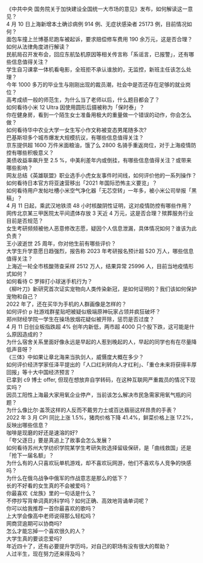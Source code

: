 《中共中央 国务院关于加快建设全国统一大市场的意见》发布，如何解读这一意见？  
4 月 10 日上海新增本土确诊病例 914 例、无症状感染者 25173 例，目前情况如何？  
面包车撞上兰博基尼跑车被起诉，要求赔偿修车费用 190 余万元，这是否合理？如何从法律角度进行解读？  
民航局召开发布会，回应东航坠机原因等相关传言称「系谣言，已报警」，还有哪些信息值得关注？  
学生自习课拿一体机看电影，全班拒不承认谁放的，无监控，新班主任该怎么处理？  
今年 1000 多万的毕业生与刚刚出现的裁员潮，社会中是否还存在足够的就业岗位？  
高考成绩一般的师范生，为什么当了老师以后，什么题目都会了？  
如何看待小米 12 Ultra 因使用圆形后摄被称为「保时泰」？  
你在健身房，看到一个陌生女士准备用极大的重量做一个错误的动作，你会怎么做？  
如何看待华中农业大学一女生写小作文称被变态男尾随多次?  
巴基斯坦多个城市爆发大规模抗议，有哪些信息值得关注？  
京东提供超 1600 万件米面粮油，饿了么 2800 名骑手重返岗位，对于上海疫情防控有哪些积极意义？  
美债收益率飙升至 2.5 %，中美利差年内或倒挂，有哪些信息值得关注？或带来哪些影响？  
网友总结《英雄联盟》职业选手小虎女友事件时间线，如何评价他的一系列操作？  
如何看待日本官方将亚速营移出「2021 年国际恐怖主义要览」？  
如何看待用户发帖吐槽小米空气净化器「无芯空转」一年多，被小米公司举报「黑稿」？  
4 月 11 日起，乘武汉地铁须 48 小时核酸阴性证明，这对疫情防控有哪些作用？  
网传北京某三甲医院太平间遗体存放 3 天近 4 万元，这是否合理？殡葬服务行业目前是否规范？  
女生考研频频被他人恶意修改志愿，疑因个人信息泄漏，具体情况如何？谁该为此负责？  
王小波逝世 25 周年，你对他生前有哪些评价？  
大学生升学意愿日趋强烈，报告称 2023 年考研报名预计超 520 万人，哪些信息值得关注？  
上海近一轮全市核酸筛查采样 2512 万人，结果异常 25996 人，目前当地疫情形式如何？  
如何看待 C 罗摔打小球迷手机行为？  
《柳叶刀》新研究首次证实宠物向人类传染新冠，是如何证明的？我们该如何保护宠物和自己？  
2022 年了，还在买华为手机的人群画像是怎样的？  
如何评价 p 社游戏群星贴吧被疑似极端原神玩家占领并疯狂破坏？  
郑州财经学院一学生在操场放烟花疑似被开除，惩罚是否过度？  
4 月 11 日创业板指跌超 4% 创年内新低，两市超 4000 只个股下跌，这可能是什么原因造成的？  
为什么宿舍关系里面好像永远是早起的人惹到晚起的人，早起的同学也有在尽量降低声音呀？  
《三体》中如果让章北海来当执剑人，威慑度大概在多少？  
如何评价经济学家任泽平提出的「人口红利转向人才红利」、「重仓未来将获得丰厚回报」等十大中国经济预言？  
已拿到 c9 博士 offer, 但现在想放弃自学转码，在这种互联网严重裁员的情况下现实吗？  
因员工阳性上海最大家用氧企业停产，当前该怎么解决市民急需家用氧气瓶的问题？  
为什么像比尔·盖茨这样的人反而不戴劳力士或百达翡丽这样昂贵的手表？  
2022 年 3 月 CPI 同比上涨 1.5%，猪肉价格下降 41.4%，鲜菜价格上涨 17.2%，反映出哪些信息？  
咖啡是现磨的好还是速溶的好?  
「夸父逐日」要是真追上了故事会怎么发展？  
如何看待苏州大学纺织学院某学生考研失败选择留级保研，是「曲线救国」还是「抢下一届名额」？  
为什么有的人只喜欢玩单机游戏，却不喜欢玩网游，他们不喜欢与人竞争的快感吗？  
为什么在俄乌战争中俄军的作战意志是那么的低下？  
长的不好看的女生真的不会被爱吗？  
你最喜欢《龙族》里的一句话是什么？  
不停抄写背单词真的科学吗？如何正确、高效地背诵单词呢？  
你可以给我推荐一首你最喜欢的歌吗？  
上大学会像高中老师说得那么轻松吗？  
网商贷逾期可以协商吗?  
怎么才能忘掉一个喜欢很久的人？  
大学生真的要谈恋爱吗?  
年近四十了，还有必要提升学历吗，对自己的职场有没有很大的帮助？  
人过半生，现在努力还来得及吗？  
